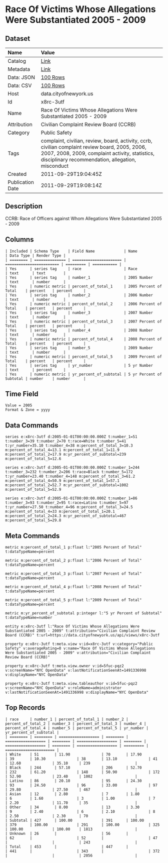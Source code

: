 # Race Of Victims Whose Allegations Were Substantiated 2005 - 2009

## Dataset

| Name | Value |
| :--- | :---- |
| Catalog | [Link](https://catalog.data.gov/dataset/race-of-victims-whose-allegations-were-substantiated-2005-2009-a391d) |
| Metadata | [Link](https://data.cityofnewyork.us/api/views/x8rc-3utf) |
| Data: JSON | [100 Rows](https://data.cityofnewyork.us/api/views/x8rc-3utf/rows.json?max_rows=100) |
| Data: CSV | [100 Rows](https://data.cityofnewyork.us/api/views/x8rc-3utf/rows.csv?max_rows=100) |
| Host | data.cityofnewyork.us |
| Id | x8rc-3utf |
| Name | Race Of Victims Whose Allegations Were Substantiated 2005 - 2009 |
| Attribution | Civilian Complaint Review Board (CCRB) |
| Category | Public Safety |
| Tags | complaint, civilian, review, board, activity, ccrb, civilian complaint review board, 2005, 2006, 2007, 2008, 2009, complaint activity, statistics, disciplinary recommendation, allegation, misconduct |
| Created | 2011-09-29T19:04:45Z |
| Publication Date | 2011-09-29T19:08:14Z |

## Description

CCRB: Race of Officers against Whom Allegations Were Substantiated 2005 - 2009

## Columns

```ls
| Included | Schema Type    | Field Name             | Name                     | Data Type | Render Type |
| ======== | ============== | ====================== | ======================== | ========= | =========== |
| Yes      | series tag     | race                   | Race                     | text      | text        |
| Yes      | series tag     | number_1               | 2005 Number              | text      | number      |
| Yes      | numeric metric | percent_of_total_1     | 2005 Percent of Total    | percent   | percent     |
| Yes      | series tag     | number_2               | 2006 Number              | text      | number      |
| Yes      | numeric metric | percent_of_total_2     | 2006 Percent of Total    | percent   | percent     |
| Yes      | series tag     | number_3               | 2007 Number              | text      | number      |
| Yes      | numeric metric | percent_of_total_3     | 2007 Percent of Total    | percent   | percent     |
| Yes      | series tag     | number_4               | 2008 Number              | text      | number      |
| Yes      | numeric metric | percent_of_total_4     | 2008 Percent of Total    | percent   | percent     |
| Yes      | series tag     | number_5               | 2009 Number              | text      | number      |
| Yes      | numeric metric | percent_of_total_5     | 2009 Percent of Total    | percent   | percent     |
| Yes      | series tag     | yr_number              | 5 yr Number              | text      | percent     |
| Yes      | numeric metric | yr_percent_of_subtotal | 5 yr Percent of Subtotal | number    | number      |
```

## Time Field

```ls
Value = 2005
Format & Zone = yyyy
```

## Data Commands

```ls
series e:x8rc-3utf d:2005-01-01T00:00:00.000Z t:number_1=51 t:number_3=39 t:number_2=70 t:race=White t:number_5=41 t:yr_number=35.10 t:number_4=38 m:percent_of_total_3=10.3 m:percent_of_total_4=13.1 m:percent_of_total_1=11.9 m:percent_of_total_2=17.9 m:yr_percent_of_subtotal=239 m:percent_of_total_5=12.6

series e:x8rc-3utf d:2005-01-01T00:00:00.000Z t:number_1=244 t:number_3=232 t:number_2=206 t:race=Black t:number_5=172 t:yr_number=23.40 t:number_4=148 m:percent_of_total_3=61.2 m:percent_of_total_4=50.9 m:percent_of_total_1=57.1 m:percent_of_total_2=52.7 m:yr_percent_of_subtotal=1002 m:percent_of_total_5=52.9

series e:x8rc-3utf d:2005-01-01T00:00:00.000Z t:number_1=86 t:number_3=93 t:number_2=95 t:race=Latino t:number_5=97 t:yr_number=27.50 t:number_4=96 m:percent_of_total_3=24.5 m:percent_of_total_4=33 m:percent_of_total_1=20.1 m:percent_of_total_2=24.3 m:yr_percent_of_subtotal=467 m:percent_of_total_5=29.8
```

## Meta Commands

```ls
metric m:percent_of_total_1 p:float l:"2005 Percent of Total" t:dataTypeName=percent

metric m:percent_of_total_2 p:float l:"2006 Percent of Total" t:dataTypeName=percent

metric m:percent_of_total_3 p:float l:"2007 Percent of Total" t:dataTypeName=percent

metric m:percent_of_total_4 p:float l:"2008 Percent of Total" t:dataTypeName=percent

metric m:percent_of_total_5 p:float l:"2009 Percent of Total" t:dataTypeName=percent

metric m:yr_percent_of_subtotal p:integer l:"5 yr Percent of Subtotal" t:dataTypeName=number

entity e:x8rc-3utf l:"Race Of Victims Whose Allegations Were Substantiated 2005 - 2009" t:attribution="Civilian Complaint Review Board (CCRB)" t:url=https://data.cityofnewyork.us/api/views/x8rc-3utf

property e:x8rc-3utf t:meta.view v:id=x8rc-3utf v:category="Public Safety" v:averageRating=0 v:name="Race Of Victims Whose Allegations Were Substantiated 2005 - 2009" v:attribution="Civilian Complaint Review Board (CCRB)"

property e:x8rc-3utf t:meta.view.owner v:id=5fuc-pqz2 v:screenName="NYC OpenData" v:lastNotificationSeenAt=1491336998 v:displayName="NYC OpenData"

property e:x8rc-3utf t:meta.view.tableauthor v:id=5fuc-pqz2 v:screenName="NYC OpenData" v:roleName=administrator v:lastNotificationSeenAt=1491336998 v:displayName="NYC OpenData"
```

## Top Records

```ls
| race     | number_1 | percent_of_total_1 | number_2 | percent_of_total_2 | number_3 | percent_of_total_3 | number_4 | percent_of_total_4 | number_5 | percent_of_total_5 | yr_number | yr_percent_of_subtotal | 
| ======== | ======== | ================== | ======== | ================== | ======== | ================== | ======== | ================== | ======== | ================== | ========= | ====================== | 
| White    | 51       | 11.90              | 70       | 17.90              | 39       | 10.30              | 38       | 13.10              | 41       | 12.60              | 35.10     | 239                    | 
| Black    | 244      | 57.10              | 206      | 52.70              | 232      | 61.20              | 148      | 50.90              | 172      | 52.90              | 23.40     | 1002                   | 
| Latino   | 86       | 20.10              | 95       | 24.30              | 93       | 24.50              | 96       | 33.00              | 97       | 29.80              | 27.50     | 467                    | 
| Asian    | 12       | 2.80               | 7        | 1.80               | 6        | 1.60               | 3        | 1.00               | 7        | 2.20               | 11.70     | 35                     | 
| Other    | 34       | 8.00               | 13       | 3.30               | 9        | 2.40               | 6        | 2.10               | 8        | 2.50               | 2.30      | 70                     | 
| Subtotal | 427      | 100.00             | 391      | 100.00             | 379      | 100.00             | 291      | 100.00             | 325      | 100.00             | 100.00    | 1813                   | 
| Unknown  | 26       |                    | 56       |                    | 62       |                    | 52       |                    | 47       |                    |           | 243                    | 
| Total    | 453      |                    | 447      |                    | 441      |                    | 343      |                    | 372      |                    |           | 2056                   | 
```